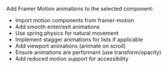 Add Framer Motion animations to the selected component:

- Import motion components from framer-motion
- Add smooth enter/exit animations
- Use spring physics for natural movement
- Implement stagger animations for lists if applicable
- Add viewport animations (animate on scroll)
- Ensure animations are performant (use transform/opacity)
- Add reduced motion support for accessibility
